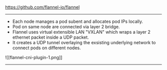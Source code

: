 https://github.com/flannel-io/flannel
___
- Each node manages a pod subent and allocates pod IPs locally.
- Pod on same node are connected via layer 2 bridge.
- Flannel uses virtual extensible LAN "VXLAN" which wraps a layer 2 ethernet packet inside a UDP packet. 
- It creates a UDP tunnel overlaying the exsisting underlying network to connect pods on different nodes.

![[flannel-cni-plugin-1.png]]
___
